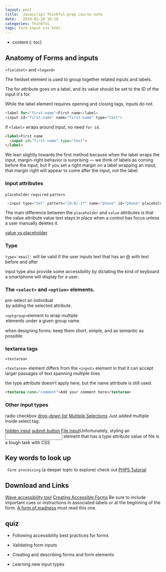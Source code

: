```yaml
---
layout: post
title:  Javascript Thinkful prep course note
date:   2019-01-28 10:18
categories: Thinkful
tags: form input css html
---
```

* content
{: toc}


## Anatomy of Forms and inputs

`<fieldset>` and `<legend>`

The fieldset element is used to group together related inputs and labels.

The for attribute goes on a label, and its value should be set to the ID of the input it's for.

While the label element requires opening and closing tags, inputs do not.

```javascript
<label for="first-name">First name</label>
<input id="first-name" name="first-name" type="text">
```

if `<label>` wraps around input, no need `for id`.

```html
<label>First name
  <input id="first-name" type="text">
</label>
```

We lean slightly towards the first method because when the label wraps the input, margin-right behavior is surprising — we think of labels as coming before the input, but if you set a right margin on a label wrapping an input, that margin right will appear to come after the input, not the label.


### Input attributes

`placeholder` `required` `pattern`
```javascript
 <input type="tel" pattern="[0-9/-]*" name="phone" id="phone" placeholder="888-888-8888" title="A typical U.S. phone number" required/>
 ```

 The main difference between the `placeholder` and `value` attributes is that the value attribute value text stays in place when a control has focus unless a user manually deletes it.

 [value vs placeholder](https://codepen.io/shayhowe/pen/lHnFm)
 

### Type

 `type='email'` will be valid if the user inputs text that has an @ with text before and after

 input type also provide some accessibility by dictating the kind of keyboard a smartphone will display for a user:

### The `<select>` and `<option>` elements.

pre-select an individual <option> by adding the `selected` attribute.

`<optgroup>`element to wrap multiple <option> elements under a given group name.

when designing forms: keep them short, simple, and as semantic as possible

### textarea tags

`<textarea>`

`<textarea>` element differs from the `<input>` element in that it can accept larger passages of text spanning multiple lines

the type attribute doesn’t apply here, but the name attribute is still used.

```html
<textarea name="comment">Add your comment here</textarea>
```
### Other input types
radio
checkbox
[drop-down list](https://codepen.io/shayhowe/pen/fvzDK)
[Multiple Selections](https://codepen.io/shayhowe/pen/DoEKh) Just added multiple inside select tag.

[hidden input](https://www.w3schools.com/tags/tryit.asp?filename=tryhtml5_input_type_hidden)
[submit button](https://codepen.io/shayhowe/pen/evnop)
[File input](https://codepen.io/shayhowe/pen/pngud)Unfortunately, styling an <input> element that has a type attribute value of file is a tough task with CSS

## Key words to look up
` Form processing` (a deeper topic to explore)
check out [PHP5 Tutorial](https://www.w3schools.com/php/default.asp)



## Download and Links
[Wave accessibility tool](http://wave.webaim.org/)
[Creating Accessible Forms](https://webaim.org/techniques/forms/#ensure)
Be sure to include important cues or instructions in associated labels or at the beginning of the form.
[A form of madness](http://diveinto.html5doctor.com/forms.html) must read this one.

## quiz

* Following accessibility best practices for forms

* Validating form inputs

* Creating and describing forms and form elements

* Learning new input types
